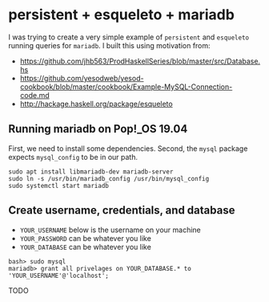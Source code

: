 # persistent + esqueleto + mariadb

I was trying to create a very simple example of `persistent` and `esqueleto`
running queries for `mariadb`. I built this using motivation from:

- https://github.com/jhb563/ProdHaskellSeries/blob/master/src/Database.hs
- https://github.com/yesodweb/yesod-cookbook/blob/master/cookbook/Example-MySQL-Connection-code.md
- http://hackage.haskell.org/package/esqueleto

## Running mariadb on Pop!\_OS 19.04

First, we need to install some dependencies. Second, the `mysql` package
expects `mysql_config` to be in our path.

```
sudo apt install libmariadb-dev mariadb-server
sudo ln -s /usr/bin/mariadb_config /usr/bin/mysql_config
sudo systemctl start mariadb
```

## Create username, credentials, and database

- `YOUR_USERNAME` below is the username on your machine
- `YOUR_PASSWORD` can be whatever you like
- `YOUR_DATABASE` can be whatever you like

```
bash> sudo mysql
mariadb> grant all privelages on YOUR_DATABASE.* to 'YOUR_USERNAME'@'localhost';
```

TODO
